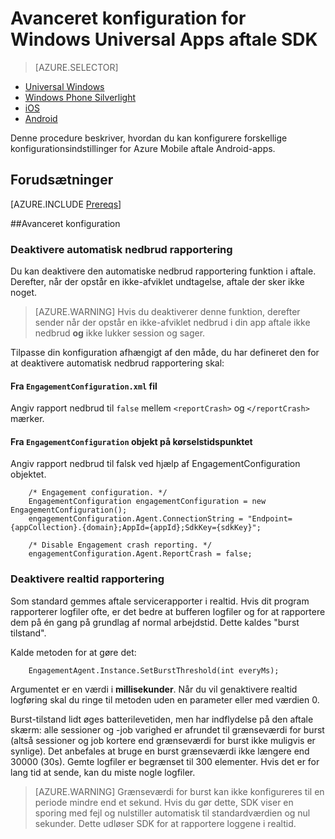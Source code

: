 <properties
    pageTitle="Avanceret konfiguration for Windows Universal Apps aftale SDK"
    description="Avancerede konfigurationsindstillinger for Azure Mobile aftale med Windows Universal Apps"                    
    services="mobile-engagement"
    documentationCenter="mobile"
    authors="piyushjo"
    manager="erikre"
    editor="" />

<tags
    ms.service="mobile-engagement"
    ms.workload="mobile"
    ms.tgt_pltfrm="mobile-windows-store"
    ms.devlang="dotnet"
    ms.topic="article"
    ms.date="10/04/2016"
    ms.author="piyushjo;ricksal" />

# <a name="advanced-configuration-for-windows-universal-apps-engagement-sdk"></a>Avanceret konfiguration for Windows Universal Apps aftale SDK

> [AZURE.SELECTOR]
- [Universal Windows](mobile-engagement-windows-store-advanced-configuration.md)
- [Windows Phone Silverlight](mobile-engagement-windows-phone-integrate-engagement.md)
- [iOS](mobile-engagement-ios-integrate-engagement.md)
- [Android](mobile-engagement-android-advanced-configuration.md)

Denne procedure beskriver, hvordan du kan konfigurere forskellige konfigurationsindstillinger for Azure Mobile aftale Android-apps.

## <a name="prerequisites"></a>Forudsætninger

[AZURE.INCLUDE [Prereqs](../../includes/mobile-engagement-windows-store-prereqs.md)]

##<a name="advanced-configuration"></a>Avanceret konfiguration

### <a name="disable-automatic-crash-reporting"></a>Deaktivere automatisk nedbrud rapportering

Du kan deaktivere den automatiske nedbrud rapportering funktion i aftale. Derefter, når der opstår en ikke-afviklet undtagelse, aftale der sker ikke noget.

> [AZURE.WARNING] Hvis du deaktiverer denne funktion, derefter sender når der opstår en ikke-afviklet nedbrud i din app aftale ikke nedbrud **og** ikke lukker session og sager.

Tilpasse din konfiguration afhængigt af den måde, du har defineret den for at deaktivere automatisk nedbrud rapportering skal:

#### <a name="from-engagementconfigurationxml-file"></a>Fra `EngagementConfiguration.xml` fil

Angiv rapport nedbrud til `false` mellem `<reportCrash>` og `</reportCrash>` mærker.

#### <a name="from-engagementconfiguration-object-at-run-time"></a>Fra `EngagementConfiguration` objekt på kørselstidspunktet

Angiv rapport nedbrud til falsk ved hjælp af EngagementConfiguration objektet.

        /* Engagement configuration. */
        EngagementConfiguration engagementConfiguration = new EngagementConfiguration();
        engagementConfiguration.Agent.ConnectionString = "Endpoint={appCollection}.{domain};AppId={appId};SdkKey={sdkKey}";

        /* Disable Engagement crash reporting. */
        engagementConfiguration.Agent.ReportCrash = false;

### <a name="disable-real-time-reporting"></a>Deaktivere realtid rapportering

Som standard gemmes aftale servicerapporter i realtid. Hvis dit program rapporterer logfiler ofte, er det bedre at bufferen logfiler og for at rapportere dem på én gang på grundlag af normal arbejdstid. Dette kaldes "burst tilstand".

Kalde metoden for at gøre det:

        EngagementAgent.Instance.SetBurstThreshold(int everyMs);

Argumentet er en værdi i **millisekunder**. Når du vil genaktivere realtid logføring skal du ringe til metoden uden en parameter eller med værdien 0.

Burst-tilstand lidt øges batterilevetiden, men har indflydelse på den aftale skærm: alle sessioner og -job varighed er afrundet til grænseværdi for burst (altså sessioner og job kortere end grænseværdi for burst ikke muligvis er synlige). Det anbefales at bruge en burst grænseværdi ikke længere end 30000 (30s). Gemte logfiler er begrænset til 300 elementer. Hvis det er for lang tid at sende, kan du miste nogle logfiler.

> [AZURE.WARNING] Grænseværdi for burst kan ikke konfigureres til en periode mindre end et sekund. Hvis du gør dette, SDK viser en sporing med fejl og nulstiller automatisk til standardværdien og nul sekunder. Dette udløser SDK for at rapportere loggene i realtid.

[here]:http://www.nuget.org/packages/Capptain.WindowsCS
[NuGet website]:http://docs.nuget.org/docs/start-here/overview
